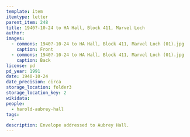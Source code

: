 ```yaml
---
template: item
itemtype: letter
parent_item: 248
title: 1940?-10-24 to HA Hall, Block 411, Marvel Loch
author: 
images:
  - commons: 1940?-10-24 to HA Hall, Block 411, Marvel Loch (01).jpg
    caption: Front
  - commons: 1940?-10-24 to HA Hall, Block 411, Marvel Loch (01).jpg
    caption: Back
license: pd
pd_year: 1991
date: 1940-10-24
date_precision: circa
storage_location: folder3
storage_location_key: 2
wikidata: 
people:
  - harold-aubrey-hall
tags:
  - 
description: Envelope addressed to Aubrey Hall.
---
```

